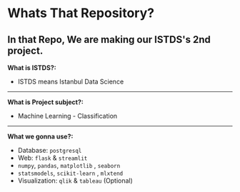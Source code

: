 # **Whats That Repository?**
In that Repo, We are making our ISTDS's 2nd project.
---
**What is ISTDS?:**
- ISTDS means Istanbul Data Science
---
**What is Project subject?:**
- Machine Learning - Classification
---
**What we gonna use?:**
- Database: `postgresql`
- Web: `flask` & `streamlit`
- `numpy`, `pandas`, `matplotlib` , `seaborn`
- `statsmodels`, `scikit-learn` , `mlxtend`
- Visualization: `qlik` & `tableau` (Optional)
